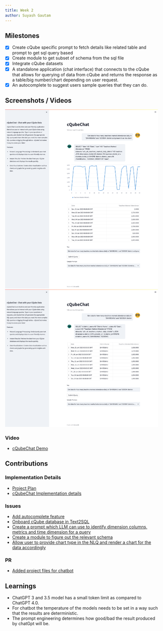 ```yaml
---
title: Week 2
author: Suyash Gautam
---
```


## Milestones

- [x] Create cQube specific prompt to fetch details like related table and prompt to get sql query based
- [x] Create module to get subset of schema from the sql file
- [x] Integrate cQube datasets
- [x] A standalone application (chat interface) that connects to the cQube that allows for querying of data from cQube and returns the response as a table/big number/chart depending on user request.
- [x] An autocomplete to suggest users sample queries that they can do.

## Screenshots / Videos 

![Query and data with graph](./With%20Graph.png) 
![Query and data without graph](./Without%20Graph.png)

### Video
- [cQubeChat Demo](https://drive.google.com/file/d/14YNcTTvzqrCKGP7JCn_HT2n611pbw80O/view?usp=sharing)

## Contributions

### Implementation Details

- [Project Plan](https://github.com/Sunbird-cQube/cQubeChat/issues/1)
- [cQubeChat Implementation details](https://github.com/Sunbird-cQube/cQubeChat/issues/10)

### Issues
- [Add autocomplete feature](https://github.com/Sunbird-cQube/cQubeChat/issues/8)
- [Onboard cQube database in Text2SQL](https://github.com/Sunbird-cQube/cQubeChat/issues/11)
- [Create a prompt which LLM can use to identify dimension columns, metrics and time dimension for a query ](https://github.com/Sunbird-cQube/cQubeChat/issues/12)
- [Create a module to figure out the relevant schema](https://github.com/Sunbird-cQube/cQubeChat/issues/13)
- [Allow user to provide chart type in the NLQ and render a chart for the data accordingly](https://github.com/Sunbird-cQube/cQubeChat/issues/14)

### PR

- [Added project files for chatbot](https://github.com/Sunbird-cQube/cQubeChat/pull/16)

## Learnings

- ChatGPT 3 and 3.5 model has a small token limit as compared to ChatGPT 4.0.
- For chatbot the temperature of the models needs to be set in a way such that the results are deterministic.
- The prompt engineering determines how good/bad the result produced by chatGpt will be.
